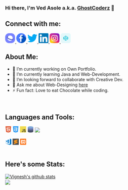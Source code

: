 
### Hi there, I'm Ved Asole a.k.a. [GhostCoderz](https://GhostCoderz.github.io/Portfolio/) 👋

## Connect with me:<br/>
<a href="https://GhostCoderz.github.io/Portfolio/" class="Web">
    <img height="32" width="32" src="https://github.com/DUD3-droid/DUD3-droid/blob/main/assets/Web.png" />
</a>
<a href="https://en-gb.facebook.com/vedasole123">
    <img height="32" width="32" src="https://github.com/DUD3-droid/DUD3-droid/blob/main/assets/facebook.svg" />
</a>
<a href="https://twitter.com/AsoleVed" class="twitter">
    <img height="32" width="32" src="https://github.com/DUD3-droid/DUD3-droid/blob/main/assets/twitter.svg" />
</a>
<a href="https://in.linkedin.com/in/ved-asole-000562201" class="linkedin">
    <img height="32" width="32" src="https://github.com/DUD3-droid/DUD3-droid/blob/main/assets/linkedin.png" />
</a>
<a href="https://www.instagram.com/ved_asole/" class="instagram">
    <img height="32" width="32" src="https://github.com/DUD3-droid/DUD3-droid/blob/main/assets/instagram.svg" />
</a>
<a href="https://codepen.io/GhostCoderz" class="codepen">
   <img height="32" width="32" src="https://github.com/DUD3-droid/DUD3-droid/blob/main/assets/codepen.svg" />
</a>

<br/>

## About Me: 
- 🔭 I’m currently working on Own Portfolio.
- 🌱 I’m currently learning Java and Web-Development.
- 👯 I’m looking forward to collaborate with Creative Dev.
- 💬 Ask me about Web-Designing [here](https://github.com/GhostCoderz/GhostCoderz/issues)
- ⚡ Fun fact: Love to eat Chocolate while coding.

<br/>

## Languages and Tools:  
<code><img height="20" src="https://github.com/DUD3-droid/DUD3-droid/blob/main/assets/html5.svg"></code>
<code><img height="20" src="https://github.com/DUD3-droid/DUD3-droid/blob/main/assets/css-3.svg"></code>
<code><img height="20" src="https://raw.githubusercontent.com/github/explore/80688e429a7d4ef2fca1e82350fe8e3517d3494d/topics/javascript/javascript.png"></code>
<code><img height="20" src="https://github.com/DUD3-droid/DUD3-droid/blob/main/assets/mysql.svg"></code>
<code><img height="30" src="https://github.com/DUD3-droid/DUD3-droid/blob/main/assets/java.png"></code>
<br />  <br />
<code><img height="20" src="https://github.com/DUD3-droid/DUD3-droid/blob/main/assets/visual-studio.png"></code>
<code><img height="20" src="https://github.com/DUD3-droid/DUD3-droid/blob/main/assets/sublime-text.svg"></code>
<code><img height="20" src="https://github.com/DUD3-droid/DUD3-droid/blob/main/assets/xampp.png"></code>
<br />  <br />

## Here's some Stats:
<a href="#">
  <img align="center" src="https://github-readme-stats.dud3-droid.vercel.app/api?username=GhostCoderz&&show_icons=true&title_color=ffffff&icon_color=bb2acf&text_color=daf7dc&bg_color=151515" alt="Vignesh's github stats" />
</a><br/>
<a href="#">
  <img align="center" src="https://github-readme-stats.dud3-droid.vercel.app/api/top-langs/?username=GhostCoderz&layout=compact&theme=material-palenight" />
</a><br /><br />
